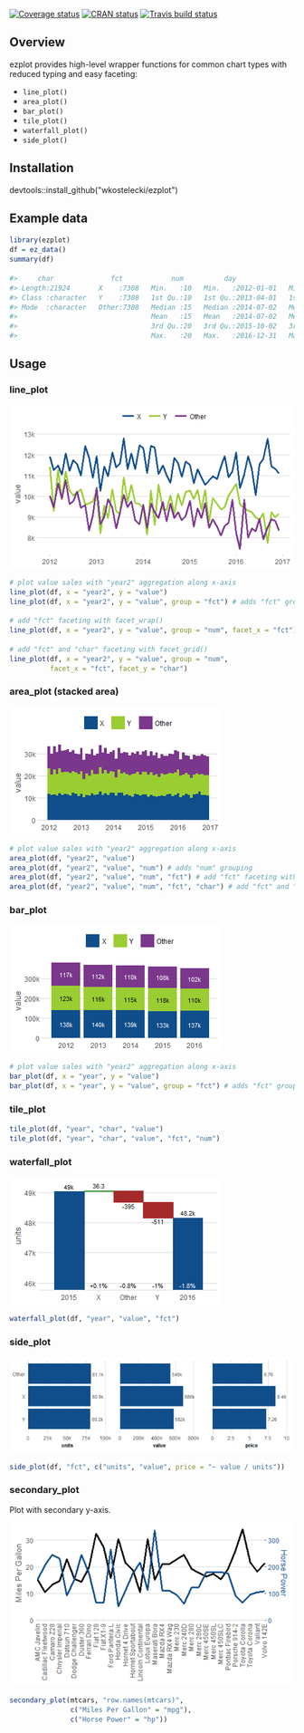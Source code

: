 [![Coverage status](https://codecov.io/gh/wkostelecki/ezplot/branch/master/graph/badge.svg)](https://codecov.io/github/wkostelecki/ezplot?branch=master)
[![CRAN status](https://www.r-pkg.org/badges/version/ezplot)](https://cran.r-project.org/package=ezplot)
[![Travis build status](https://travis-ci.org/wkostelecki/ezplot.svg?branch=master)](https://travis-ci.org/wkostelecki/ezplot)

## Overview
ezplot provides high-level wrapper functions for common chart types with reduced typing and easy faceting:
- `line_plot()`
- `area_plot()`
- `bar_plot()`
- `tile_plot()`
- `waterfall_plot()`
- `side_plot()`

## Installation
devtools::install_github("wkostelecki/ezplot")

## Example data
``` r
library(ezplot)
df = ez_data()
summary(df)

#>     char              fct            num          day                  week                month                 year          year2          units            value       
#> Length:21924       X    :7308   Min.   :10   Min.   :2012-01-01   Min.   :2012-01-01   Min.   :2012-01-01   Min.   :2012   Min.   :2012   Min.   : 2.383   Min.   : 14.30  
#> Class :character   Y    :7308   1st Qu.:10   1st Qu.:2013-04-01   1st Qu.:2013-03-31   1st Qu.:2013-04-01   1st Qu.:2013   1st Qu.:2013   1st Qu.: 8.420   1st Qu.: 57.94  
#> Mode  :character   Other:7308   Median :15   Median :2014-07-02   Median :2014-06-29   Median :2014-07-01   Median :2014   Median :2014   Median :11.018   Median : 76.32  
#>                                 Mean   :15   Mean   :2014-07-02   Mean   :2014-06-29   Mean   :2014-06-17   Mean   :2014   Mean   :2014   Mean   :10.991   Mean   : 78.29  
#>                                 3rd Qu.:20   3rd Qu.:2015-10-02   3rd Qu.:2015-09-27   3rd Qu.:2015-10-01   3rd Qu.:2015   3rd Qu.:2016   3rd Qu.:13.507   3rd Qu.: 96.27  
#>                                 Max.   :20   Max.   :2016-12-31   Max.   :2016-12-25   Max.   :2016-12-01   Max.   :2016   Max.   :2017   Max.   :19.656   Max.   :190.04  

```
## Usage
### line_plot
![](man/figures/README-line_plot.png)<!-- -->
``` r
# plot value sales with "year2" aggregation along x-axis
line_plot(df, x = "year2", y = "value")
line_plot(df, x = "year2", y = "value", group = "fct") # adds "fct" grouping

# add "fct" faceting with facet_wrap()
line_plot(df, x = "year2", y = "value", group = "num", facet_x = "fct")

# add "fct" and "char" faceting with facet_grid()
line_plot(df, x = "year2", y = "value", group = "num",
          facet_x = "fct", facet_y = "char")
```

### area_plot (stacked area)
![](man/figures/README-area_plot.png)<!-- -->
``` r
# plot value sales with "year2" aggregation along x-axis
area_plot(df, "year2", "value")
area_plot(df, "year2", "value", "num") # adds "num" grouping
area_plot(df, "year2", "value", "num", "fct") # add "fct" faceting with facet_wrap().
area_plot(df, "year2", "value", "num", "fct", "char") # add "fct" and "char" faceting with facet_grid().
```

### bar_plot
![](man/figures/README-bar_plot.png)<!-- -->
``` r
# plot value sales with "year2" aggregation along x-axis
bar_plot(df, x = "year", y = "value")
bar_plot(df, x = "year", y = "value", group = "fct") # adds "fct" grouping
```

### tile_plot
``` r
tile_plot(df, "year", "char", "value")
tile_plot(df, "year", "char", "value", "fct", "num")
```

### waterfall_plot
![](man/figures/README-waterfall_plot.png)<!-- -->
```r
waterfall_plot(df, "year", "value", "fct")
```

### side_plot
![](man/figures/README-side_plot.png)<!-- -->
```r
side_plot(df, "fct", c("units", "value", price = "~ value / units"))
```

### secondary_plot
Plot with secondary y-axis.

![](man/figures/README-secondary_plot.png)<!-- -->
```r
secondary_plot(mtcars, "row.names(mtcars)",
               c("Miles Per Gallon" = "mpg"),
               c("Horse Power" = "hp"))
```
